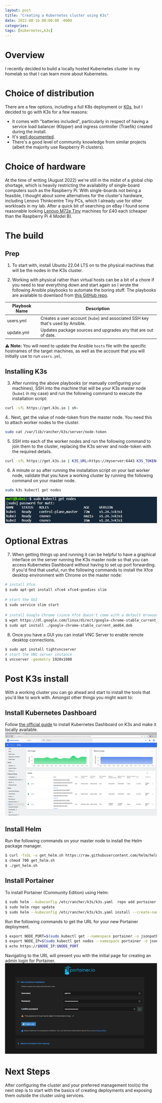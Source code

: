 ```yaml
---
layout: post
title: "Creating a Kubernetes cluster using K3s"
date: 2022-08-16 00:00:00 -0000
categories:
tags: [kubernetes,k3s]
---
```


# Overview
I recently decided to build a locally hosted Kubernetes cluster in my homelab so that I can learn more about Kubernetes.

# Choice of distribution
There are a few options, including a full K8s deployment or [K0s](https://k0sproject.io/), but I decided to go with K3s for a few reasons:
* It comes with "batteries included", particularly in respect of having a service load balancer (Klipper) and ingress controller (Traefik) created during the install.
* It's [well documented](https://rancher.com/docs/k3s/latest/en/).
* There's a good level of community knowledge from similar projects (albeit the majority use Raspberry Pi clusters).

# Choice of hardware
At the time of writing (August 2022) we're still in the midst of a global chip shortage, which is heavily restricting the availability of single-board computers such as the Raspberry Pi. With single-boards not being a feasible, I thought about some alternatives for the cluster's hardware, including Lenovo Thinkcentre Tiny PCs, which I already use for other workloads in my lab. After a quick bit of searching on eBay I found some reasonable looking [Lenovo M72e Tiny](https://www.hardware-corner.net/desktop-models/Lenovo-ThinkCentre-M72e-Tiny/) machines for £40 each (cheaper than the Raspberry Pi 4 Model B).

# The build
## Prep
1. To start with, install Ubuntu 22.04 LTS on to the physical machines that will be the nodes in the K3s cluster.

2. Working with physical rather than virtual hosts can be a bit of a chore if you need to tear everything down and start again so I wrote the following Ansible playbooks to automate the boring stuff. The playbooks are available to downlaod from [this GitHub repo](https://github.com/mrwadams/ansible-k3s).
        
| Playbook Name | Description                                                                    |
|---------------|--------------------------------------------------------------------------------|
| users.yml     | Creates a user account (`kube`) and associated SSH key that's used by Ansible. |
| update.yml    | Updates package sources and upgrades any that are out of date.                 |

:warning: **Note:** You will need to update the Ansible `hosts` file with the specific hostnames of the target machines, as well as the account that you will initially use to run `users.yml`.

## Installing K3s
3. After running the above playbooks (or manually configuring your machines), SSH into the machine that will be your K3s master node (`kube1` in my case) and run the following command to execute the installation script:
```bash
curl -sfL https://get.k3s.io | sh-
```

4.. Next, get the value of node-token from the master node. You need this to attach worker nodes to the cluster.
```bash
sudo cat /var/lib/rancher/k3s/server/node-token
```

5. SSH into each of the worker nodes and run the following command to join them to the cluster, replacing the K3s server and node-token with the required details.
```bash
curl -sfL https://get.k3s.io | K3S_URL=https://myserver:6443 K3S_TOKEN=mynodetoken sh -
```

6. A minute or so after running the installation script on your last worker node, validate that you have a working cluster by running the following command on your master node.
```bash
sudo k3s kubectl get nodes
```
![Validated K3s cluster](../assets/images/k3s-validate.png)

# Optional Extras

7. When getting things up and running it can be helpful to have a graphical interface on the server running the K3s master node so that you can access Kubernetes Dashboard without having to set up port forwarding. If you'd find that useful, run the following commands to install the Xfce desktop environment with Chrome on the master node:

```bash
# install Xfce
$ sudo apt-get install xfce4 xfce4-goodies slim

# start the GUI
$ sudo service slim start

# install Google Chrome (since Xfce doesn't come with a default browser)
$ wget https://dl.google.com/linux/direct/google-chrome-stable_current_amd64.deb
$ sudo apt install ./google-chrome-stable_current_amd64.deb
```

8. Once you have a GUI you can install VNC Server to enable remote desktop connections.
```bash
$ sudo apt install tightvncserver
# start the VNC server instance
$ vncserver -geometry 1920x1080
```

# Post K3s install
With a working cluster you can go ahead and start to install the tools that you'd like to work with. Amongst other things you might want to:

## Install Kubernetes Dashboard
Follow [the official guide](https://rancher.com/docs/k3s/latest/en/installation/kube-dashboard/) to install Kubernetes Dashboard on K3s and make it locally available.
![Kubernetes Dashboard](../assets/images/k8s-dashboard.png)

## Install Helm
Run the following commands on your master node to install the Helm package manager. 
```bash
$ curl -fsSL -o get_helm.sh https://raw.githubusercontent.com/helm/helm/main/scripts/get-helm-3
$ chmod 700 get_helm.sh
$ ./get_helm.sh
```

## Install Portainer
To install Portainer (Community Edition) using Helm:
```bash
$ sudo helm --kubeconfig /etc/rancher/k3s/k3s.yaml  repo add portainer https://portainer.github.io/k8s/
$ sudo helm repo update
$ sudo helm --kubeconfig /etc/rancher/k3s/k3s.yaml install --create-namespace -n portainer portainer portainer/portainer
```
Run the following commands to get the URL for your new Portainer deployment.
```bash
$ export NODE_PORT=$(sudo kubectl get --namespace portainer -o jsonpath="{.spec.ports[1].nodePort}" services portainer)
$ export NODE_IP=$(sudo kubectl get nodes --namespace portainer -o jsonpath="{.items[0].status.addresses[0].address}")
$ echo https://$NODE_IP:$NODE_PORT
```
Navigating to the URL will present you with the initial page for creating an admin login for Portainer.
![Initial login screen for Portainer](../assets/images/k3s-portainer.png)

# Next Steps
After configuring the cluster and your preferred management tool(s) the next step is to start with the basics of creating deployments and exposing them outside the cluster using services.